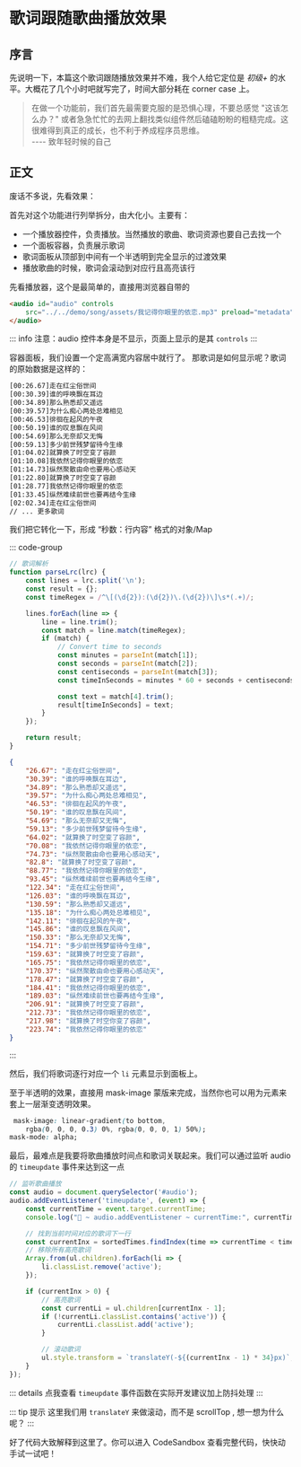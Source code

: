 <script setup>
import CodeDemo from '../../components/CodeDemo.vue'
</script>

# 歌词跟随歌曲播放效果

## 序言

先说明一下，本篇这个歌词跟随播放效果并不难，我个人给它定位是 *初级+* 的水平。大概花了几个小时吧就写完了，时间大部分耗在 corner case 上。

> 在做一个功能前，我们首先最需要克服的是恐惧心理，不要总感觉 "这该怎么办？"
> 或者急急忙忙的去网上翻找类似组件然后磕磕盼盼的粗糙完成。这很难得到真正的成长，也不利于养成程序员思维。                 
> ---- 致年轻时候的自己


## 正文

废话不多说，先看效果：

<CodeDemo height="535px" src="https://codesandbox.io/embed/942ltq?view=preview&module=%2Findex.html&hidenavigation=1" />

首先对这个功能进行列举拆分，由大化小。主要有：

- 一个播放器控件，负责播放。当然播放的歌曲、歌词资源也要自己去找一个
- 一个面板容器，负责展示歌词
- 歌词面板从顶部到中间有一个半透明到完全显示的过渡效果
- 播放歌曲的时候，歌词会滚动到对应行且高亮该行

先看播放器，这个是最简单的，直接用浏览器自带的

```html
<audio id="audio" controls 
    src="../../demo/song/assets/我记得你眼里的依恋.mp3" preload="metadata">
</audio>
```

::: info
注意：audio 控件本身是不显示，页面上显示的是其 `controls` 
:::

容器面板，我们设置一个定高满宽内容居中就行了。 那歌词是如何显示呢？歌词的原始数据是这样的：

```txt
[00:26.67]走在红尘俗世间
[00:30.39]谁的呼唤飘在耳边
[00:34.89]那么熟悉却又遥远
[00:39.57]为什么痴心两处总难相见
[00:46.53]徘徊在起风的午夜
[00:50.19]谁的叹息飘在风间
[00:54.69]那么无奈却又无悔
[00:59.13]多少前世残梦留待今生缘
[01:04.02]就算换了时空变了容颜
[01:10.08]我依然记得你眼里的依恋
[01:14.73]纵然聚散由命也要用心感动天
[01:22.80]就算换了时空变了容颜
[01:28.77]我依然记得你眼里的依恋
[01:33.45]纵然难续前世也要再结今生缘
[02:02.34]走在红尘俗世间
// ... 更多歌词
```

我们把它转化一下，形成 “秒数：行内容” 格式的对象/Map

::: code-group
```javascript
// 歌词解析
function parseLrc(lrc) {
    const lines = lrc.split('\n');
    const result = {};
    const timeRegex = /^\[(\d{2}):(\d{2})\.(\d{2})\]\s*(.+)/;

    lines.forEach(line => {
        line = line.trim();
        const match = line.match(timeRegex);
        if (match) {
            // Convert time to seconds
            const minutes = parseInt(match[1]);
            const seconds = parseInt(match[2]);
            const centiseconds = parseInt(match[3]);
            const timeInSeconds = minutes * 60 + seconds + centiseconds / 100;

            const text = match[4].trim();
            result[timeInSeconds] = text;
        }
    });

    return result;
}
```
```json
{
    "26.67": "走在红尘俗世间",
    "30.39": "谁的呼唤飘在耳边",
    "34.89": "那么熟悉却又遥远",
    "39.57": "为什么痴心两处总难相见",
    "46.53": "徘徊在起风的午夜",
    "50.19": "谁的叹息飘在风间",
    "54.69": "那么无奈却又无悔",
    "59.13": "多少前世残梦留待今生缘",
    "64.02": "就算换了时空变了容颜",
    "70.08": "我依然记得你眼里的依恋",
    "74.73": "纵然聚散由命也要用心感动天",
    "82.8": "就算换了时空变了容颜",
    "88.77": "我依然记得你眼里的依恋",
    "93.45": "纵然难续前世也要再结今生缘",
    "122.34": "走在红尘俗世间",
    "126.03": "谁的呼唤飘在耳边",
    "130.59": "那么熟悉却又遥远",
    "135.18": "为什么痴心两处总难相见",
    "142.11": "徘徊在起风的午夜",
    "145.86": "谁的叹息飘在风间",
    "150.33": "那么无奈却又无悔",
    "154.71": "多少前世残梦留待今生缘",
    "159.63": "就算换了时空变了容颜",
    "165.75": "我依然记得你眼里的依恋",
    "170.37": "纵然聚散由命也要用心感动天",
    "178.47": "就算换了时空变了容颜",
    "184.41": "我依然记得你眼里的依恋",
    "189.03": "纵然难续前世也要再结今生缘",
    "206.91": "就算换了时空变了容颜",
    "212.73": "我依然记得你眼里的依恋",
    "217.98": "就算换了时空你变了容颜",
    "223.74": "我依然记得你眼里的依恋"
}
```
:::

然后，我们将歌词逐行对应一个 `li` 元素显示到面板上。

至于半透明的效果，直接用 mask-image 蒙版来完成，当然你也可以用为元素来套上一层渐变透明效果。

```css
 mask-image: linear-gradient(to bottom, 
    rgba(0, 0, 0, 0.3) 0%, rgba(0, 0, 0, 1) 50%);
mask-mode: alpha;   
```

最后，最难点是我要将歌曲播放时间点和歌词关联起来。我们可以通过监听 audio 的 `timeupdate` 事件来达到这一点

```javascript [index.js] {7-8}
// 监听歌曲播放
const audio = document.querySelector('#audio');
audio.addEventListener('timeupdate', (event) => {
    const currentTime = event.target.currentTime;
    console.log("🚀 ~ audio.addEventListener ~ currentTime:", currentTime)

    // 找到当前时间对应的歌词下一行
    const currentInx = sortedTimes.findIndex(time => currentTime < time);
    // 移除所有高亮歌词
    Array.from(ul.children).forEach(li => {
        li.classList.remove('active');
    });

    if (currentInx > 0) {
        // 高亮歌词
        const currentLi = ul.children[currentInx - 1];
        if (!currentLi.classList.contains('active')) {
            currentLi.classList.add('active');
        }

        // 滚动歌词
        ul.style.transform = `translateY(-${(currentInx - 1) * 34}px)`;
    }
});
```

::: details 点我查看
 `timeupdate` 事件函数在实际开发建议加上防抖处理
:::

::: tip 提示
这里我们用 `translateY` 来做滚动，而不是 scrollTop , 想一想为什么呢？
:::

好了代码大致解释到这里了。你可以进入 CodeSandbox 查看完整代码，快快动手试一试吧！
